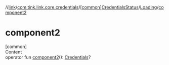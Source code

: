 //[link](../../../index.md)/[com.tink.link.core.credentials](../../index.md)/[[common]CredentialsStatus](../index.md)/[Loading](index.md)/[component2](component2.md)



# component2  
[common]  
Content  
operator fun [component2](component2.md)(): [Credentials](../../../com.tink.model.credentials/[common]-credentials/index.md)?  



